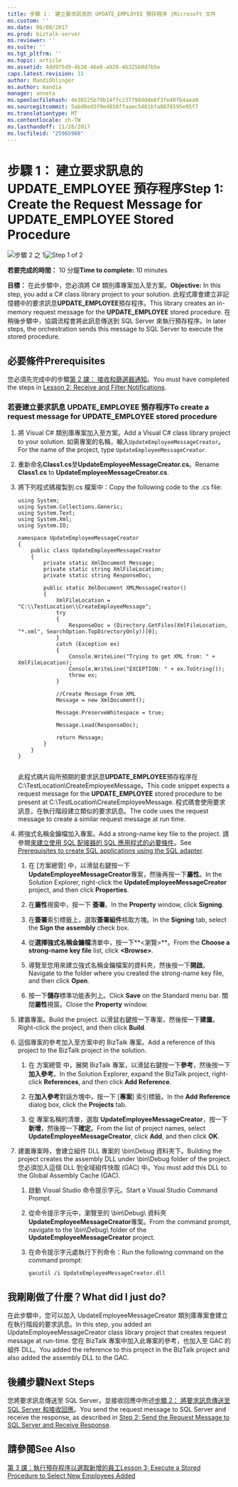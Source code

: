 ```yaml
---
title: 步驟 1： 建立要求訊息的 UPDATE_EMPLOYEE 預存程序 |Microsoft 文件
ms.custom: ''
ms.date: 06/08/2017
ms.prod: biztalk-server
ms.reviewer: ''
ms.suite: ''
ms.tgt_pltfrm: ''
ms.topic: article
ms.assetid: 4dd975d9-4b38-46e0-a926-4b325b0d7b5e
caps.latest.revision: 11
author: MandiOhlinger
ms.author: mandia
manager: anneta
ms.openlocfilehash: 4e30225b79b14ffc237798ddde6f3fe40fb4aea9
ms.sourcegitcommit: 5abd0ed3f9e4858ffaaec5481bfa8878595e95f7
ms.translationtype: MT
ms.contentlocale: zh-TW
ms.lasthandoff: 11/28/2017
ms.locfileid: "25965988"
---
```

# <a name="step-1-create-the-request-message-for-updateemployee-stored-procedure"></a><span data-ttu-id="bc248-102">步驟 1： 建立要求訊息的 UPDATE_EMPLOYEE 預存程序</span><span class="sxs-lookup"><span data-stu-id="bc248-102">Step 1: Create the Request Message for UPDATE_EMPLOYEE Stored Procedure</span></span>
<span data-ttu-id="bc248-103">![步驟 2 之 1](../../adapters-and-accelerators/adapter-sql/media/step-1of2.gif "Step_1of2")</span><span class="sxs-lookup"><span data-stu-id="bc248-103">![Step 1 of 2](../../adapters-and-accelerators/adapter-sql/media/step-1of2.gif "Step_1of2")</span></span>  
  
 <span data-ttu-id="bc248-104">**若要完成的時間：** 10 分鐘</span><span class="sxs-lookup"><span data-stu-id="bc248-104">**Time to complete:** 10 minutes</span></span>  
  
 <span data-ttu-id="bc248-105">**目標：** 在此步驟中，您必須將 C# 類別庫專案加入至方案。</span><span class="sxs-lookup"><span data-stu-id="bc248-105">**Objective:** In this step, you add a C# class library project to your solution.</span></span> <span data-ttu-id="bc248-106">此程式庫會建立非記憶體中的要求訊息**UPDATE_EMPLOYEE**預存程序。</span><span class="sxs-lookup"><span data-stu-id="bc248-106">This library creates an in-memory request message for the **UPDATE_EMPLOYEE** stored procedure.</span></span> <span data-ttu-id="bc248-107">在稍後步驟中，協調流程會將此訊息傳送到 SQL Server 來執行預存程序。</span><span class="sxs-lookup"><span data-stu-id="bc248-107">In later steps, the orchestration sends this message to SQL Server to execute the stored procedure.</span></span>  
  
## <a name="prerequisites"></a><span data-ttu-id="bc248-108">必要條件</span><span class="sxs-lookup"><span data-stu-id="bc248-108">Prerequisites</span></span>  
 <span data-ttu-id="bc248-109">您必須先完成中的步驟[第 2 課： 接收和篩選器通知](../../adapters-and-accelerators/adapter-sql/lesson-2-receive-and-filter-notifications.md)。</span><span class="sxs-lookup"><span data-stu-id="bc248-109">You must have completed the steps in [Lesson 2: Receive and Filter Notifications](../../adapters-and-accelerators/adapter-sql/lesson-2-receive-and-filter-notifications.md).</span></span>  
  
### <a name="to-create-a-request-message-for-updateemployee-stored-procedure"></a><span data-ttu-id="bc248-110">若要建立要求訊息 UPDATE_EMPLOYEE 預存程序</span><span class="sxs-lookup"><span data-stu-id="bc248-110">To create a request message for UPDATE_EMPLOYEE stored procedure</span></span>  
  
1.  <span data-ttu-id="bc248-111">將 Visual C# 類別庫專案加入至方案。</span><span class="sxs-lookup"><span data-stu-id="bc248-111">Add a Visual C# class library project to your solution.</span></span> <span data-ttu-id="bc248-112">如需專案的名稱，輸入`UpdateEmployeeMessageCreator`。</span><span class="sxs-lookup"><span data-stu-id="bc248-112">For the name of the project, type `UpdateEmployeeMessageCreator`.</span></span>  
  
2.  <span data-ttu-id="bc248-113">重新命名**Class1.cs**至**UpdateEmployeeMessageCreator.cs**。</span><span class="sxs-lookup"><span data-stu-id="bc248-113">Rename **Class1.cs** to **UpdateEmployeeMessageCreator.cs**.</span></span>  
  
3.  <span data-ttu-id="bc248-114">將下列程式碼複製到.cs 檔案中：</span><span class="sxs-lookup"><span data-stu-id="bc248-114">Copy the following code to the .cs file:</span></span>  
  
    ```  
    using System;  
    using System.Collections.Generic;  
    using System.Text;  
    using System.Xml;  
    using System.IO;  
  
    namespace UpdateEmployeeMessageCreator  
    {  
        public class UpdateEmployeeMessageCreator  
        {  
            private static XmlDocument Message;  
            private static string XmlFileLocation;  
            private static string ResponseDoc;  
  
            public static XmlDocument XMLMessageCreator()  
            {  
                XmlFileLocation = "C:\\TestLocation\\CreateEmployeeMessage";  
                try  
                {  
                    ResponseDoc = (Directory.GetFiles(XmlFileLocation, "*.xml", SearchOption.TopDirectoryOnly))[0];  
                }  
                catch (Exception ex)  
                {  
                    Console.WriteLine("Trying to get XML from: " + XmlFileLocation);  
                    Console.WriteLine("EXCEPTION: " + ex.ToString());  
                    throw ex;  
                }  
  
                //Create Message From XML  
                Message = new XmlDocument();  
  
                Message.PreserveWhitespace = true;  
  
                Message.Load(ResponseDoc);  
  
                return Message;  
            }  
        }  
    }  
  
    ```  
  
     <span data-ttu-id="bc248-115">此程式碼片段所預期的要求訊息**UPDATE_EMPLOYEE**預存程序在 C:\TestLocation\CreateEmployeeMessage。</span><span class="sxs-lookup"><span data-stu-id="bc248-115">This code snippet expects a request message for the **UPDATE_EMPLOYEE** stored procedure to be present at C:\TestLocation\CreateEmployeeMessage.</span></span> <span data-ttu-id="bc248-116">程式碼會使用要求訊息，在執行階段建立類似的要求訊息。</span><span class="sxs-lookup"><span data-stu-id="bc248-116">The code uses the request message to create a similar request message at run time.</span></span>  
  
4.  <span data-ttu-id="bc248-117">將強式名稱金鑰檔加入專案。</span><span class="sxs-lookup"><span data-stu-id="bc248-117">Add a strong-name key file to the project.</span></span> <span data-ttu-id="bc248-118">請參閱[來建立使用 SQL 配接器的 SQL 應用程式的必要條件](../../adapters-and-accelerators/adapter-sql/prerequisites-to-create-sql-applications-using-the-sql-adapter.md)。</span><span class="sxs-lookup"><span data-stu-id="bc248-118">See [Prerequisites to create SQL applications using the SQL adapter](../../adapters-and-accelerators/adapter-sql/prerequisites-to-create-sql-applications-using-the-sql-adapter.md).</span></span>  
  
    1.  <span data-ttu-id="bc248-119">在 [方案總管] 中，以滑鼠右鍵按一下**UpdateEmployeeMessageCreator**專案，然後再按一下**屬性**。</span><span class="sxs-lookup"><span data-stu-id="bc248-119">In the Solution Explorer, right-click the **UpdateEmployeeMessageCreator** project, and then click **Properties**.</span></span>  
  
    2.  <span data-ttu-id="bc248-120">在**屬性**視窗中，按一下 **簽署**。</span><span class="sxs-lookup"><span data-stu-id="bc248-120">In the **Property** window, click **Signing**.</span></span>  
  
    3.  <span data-ttu-id="bc248-121">在**簽署**索引標籤上，選取**簽署組件**核取方塊。</span><span class="sxs-lookup"><span data-stu-id="bc248-121">In the **Signing** tab, select the **Sign the assembly** check box.</span></span>  
  
    4.  <span data-ttu-id="bc248-122">從**選擇強式名稱金鑰檔**清單中，按一下**\<瀏覽\>**。</span><span class="sxs-lookup"><span data-stu-id="bc248-122">From the **Choose a strong-name key file** list, click **\<Browse\>**.</span></span>  
  
    5.  <span data-ttu-id="bc248-123">導覽至您用來建立強式名稱金鑰檔案的資料夾，然後按一下**開啟**。</span><span class="sxs-lookup"><span data-stu-id="bc248-123">Navigate to the folder where you created the strong-name key file, and then click **Open**.</span></span>  
  
    6.  <span data-ttu-id="bc248-124">按一下**儲存**標準功能表列上。</span><span class="sxs-lookup"><span data-stu-id="bc248-124">Click **Save** on the Standard menu bar.</span></span> <span data-ttu-id="bc248-125">關閉**屬性**視窗。</span><span class="sxs-lookup"><span data-stu-id="bc248-125">Close the **Property** window.</span></span>  
  
5.  <span data-ttu-id="bc248-126">建置專案。</span><span class="sxs-lookup"><span data-stu-id="bc248-126">Build the project.</span></span> <span data-ttu-id="bc248-127">以滑鼠右鍵按一下專案，然後按一下**建置**。</span><span class="sxs-lookup"><span data-stu-id="bc248-127">Right-click the project, and then click **Build**.</span></span>  
  
6.  <span data-ttu-id="bc248-128">這個專案的參考加入至方案中的 BizTalk 專案。</span><span class="sxs-lookup"><span data-stu-id="bc248-128">Add a reference of this project to the BizTalk project in the solution.</span></span>  
  
    1.  <span data-ttu-id="bc248-129">在 方案總管 中，展開 BizTalk 專案，以滑鼠右鍵按一下**參考**，然後按一下 **加入參考**。</span><span class="sxs-lookup"><span data-stu-id="bc248-129">In the Solution Explorer, expand the BizTalk project, right-click **References**, and then click **Add Reference**.</span></span>  
  
    2.  <span data-ttu-id="bc248-130">在**加入參考**對話方塊中，按一下 [**專案**] 索引標籤。</span><span class="sxs-lookup"><span data-stu-id="bc248-130">In the **Add Reference** dialog box, click the **Projects** tab.</span></span>  
  
    3.  <span data-ttu-id="bc248-131">從 專案名稱的清單，選取  **UpdateEmployeeMessageCreator**，按一下**新增**，然後按一下**確定**。</span><span class="sxs-lookup"><span data-stu-id="bc248-131">From the list of project names, select **UpdateEmployeeMessageCreator**, click **Add**, and then click **OK**.</span></span>  
  
7.  <span data-ttu-id="bc248-132">建置專案時，會建立組件 DLL 專案的 \bin\Debug 資料夾下。</span><span class="sxs-lookup"><span data-stu-id="bc248-132">Building the project creates the assembly DLL under \bin\Debug folder of the project.</span></span> <span data-ttu-id="bc248-133">您必須加入這個 DLL 到全域組件快取 (GAC) 中。</span><span class="sxs-lookup"><span data-stu-id="bc248-133">You must add this DLL to the Global Assembly Cache (GAC).</span></span>  
  
    1.  <span data-ttu-id="bc248-134">啟動 Visual Studio 命令提示字元。</span><span class="sxs-lookup"><span data-stu-id="bc248-134">Start a Visual Studio Command Prompt.</span></span>  
  
    2.  <span data-ttu-id="bc248-135">從命令提示字元中，瀏覽至的 \bin\Debug\ 資料夾**UpdateEmployeeMessageCreator**專案。</span><span class="sxs-lookup"><span data-stu-id="bc248-135">From the command prompt, navigate to the \bin\Debug\ folder of the **UpdateEmployeeMessageCreator** project.</span></span>  
  
    3.  <span data-ttu-id="bc248-136">在命令提示字元處執行下列命令：</span><span class="sxs-lookup"><span data-stu-id="bc248-136">Run the following command on the command prompt:</span></span>  
  
        ```  
        gacutil /i UpdateEmployeeMessageCreator.dll  
        ```  
  
## <a name="what-did-i-just-do"></a><span data-ttu-id="bc248-137">我剛剛做了什麼？</span><span class="sxs-lookup"><span data-stu-id="bc248-137">What did I just do?</span></span>  
 <span data-ttu-id="bc248-138">在此步驟中，您可以加入 UpdateEmployeeMessageCreator 類別庫專案會建立在執行階段的要求訊息。</span><span class="sxs-lookup"><span data-stu-id="bc248-138">In this step, you added an UpdateEmployeeMessageCreator class library project that creates request message at run-time.</span></span> <span data-ttu-id="bc248-139">您在 BizTalk 專案中加入此專案的參考，也加入至 GAC 的組件 DLL。</span><span class="sxs-lookup"><span data-stu-id="bc248-139">You added the reference to this project in the BizTalk project and also added the assembly DLL to the GAC.</span></span>  
  
## <a name="next-steps"></a><span data-ttu-id="bc248-140">後續步驟</span><span class="sxs-lookup"><span data-stu-id="bc248-140">Next Steps</span></span>  
 <span data-ttu-id="bc248-141">您將要求訊息傳送至 SQL Server，並接收回應中所述[步驟 2： 將要求訊息傳送至 SQL Server 和接收回應](../../adapters-and-accelerators/adapter-sql/step-2-send-the-request-message-to-sql-server-and-receive-response.md)。</span><span class="sxs-lookup"><span data-stu-id="bc248-141">You send the request message to SQL Server and receive the response, as described in [Step 2: Send the Request Message to SQL Server and Receive Response](../../adapters-and-accelerators/adapter-sql/step-2-send-the-request-message-to-sql-server-and-receive-response.md).</span></span>  
  
## <a name="see-also"></a><span data-ttu-id="bc248-142">請參閱</span><span class="sxs-lookup"><span data-stu-id="bc248-142">See Also</span></span>  
 [<span data-ttu-id="bc248-143">第 3 課：執行預存程序以選取新增的員工</span><span class="sxs-lookup"><span data-stu-id="bc248-143">Lesson 3: Execute a Stored Procedure to Select New Employees Added</span></span>](../../adapters-and-accelerators/adapter-sql/lesson-3-execute-a-stored-procedure-to-select-new-employees-added.md)